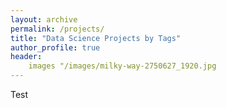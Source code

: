 ```yaml
---
layout: archive
permalink: /projects/
title: "Data Science Projects by Tags"
author_profile: true
header:
    images "/images/milky-way-2750627_1920.jpg
---
```


Test
